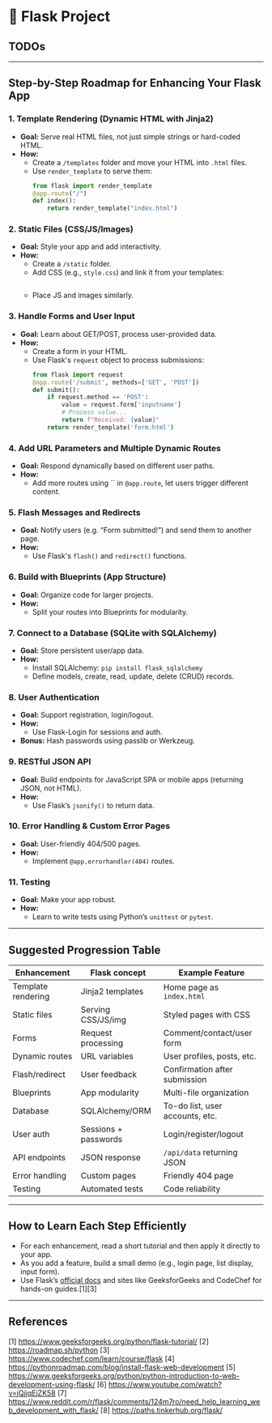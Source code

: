 # 🚀 Flask Project

## TODOs

***

## **Step-by-Step Roadmap for Enhancing Your Flask App**

### 1. **Template Rendering (Dynamic HTML with Jinja2)**
- **Goal:** Serve real HTML files, not just simple strings or hard-coded HTML.
- **How:**  
  - Create a `/templates` folder and move your HTML into `.html` files.
  - Use `render_template` to serve them:
    ```python
    from flask import render_template
    @app.route("/")
    def index():
        return render_template("index.html")
    ```

### 2. **Static Files (CSS/JS/Images)**
- **Goal:** Style your app and add interactivity.
- **How:**  
  - Create a `/static` folder.
  - Add CSS (e.g., `style.css`) and link it from your templates:
    ```html
    
    ```
  - Place JS and images similarly.

### 3. **Handle Forms and User Input**
- **Goal:** Learn about GET/POST, process user-provided data.
- **How:**  
  - Create a form in your HTML.
  - Use Flask's `request` object to process submissions:
    ```python
    from flask import request
    @app.route('/submit', methods=['GET', 'POST'])
    def submit():
        if request.method == 'POST':
            value = request.form['inputname']
            # Process value...
            return f"Received: {value}"
        return render_template('form.html')
    ```

### 4. **Add URL Parameters and Multiple Dynamic Routes**
- **Goal:** Respond dynamically based on different user paths.
- **How:**  
  - Add more routes using `` in `@app.route`, let users trigger different content.

### 5. **Flash Messages and Redirects**
- **Goal:** Notify users (e.g. “Form submitted!”) and send them to another page.
- **How:**  
  - Use Flask's `flash()` and `redirect()` functions.

### 6. **Build with Blueprints (App Structure)**
- **Goal:** Organize code for larger projects.
- **How:**  
  - Split your routes into Blueprints for modularity.

### 7. **Connect to a Database (SQLite with SQLAlchemy)**
- **Goal:** Store persistent user/app data.
- **How:**  
  - Install SQLAlchemy: `pip install flask_sqlalchemy`
  - Define models, create, read, update, delete (CRUD) records.

### 8. **User Authentication**
- **Goal:** Support registration, login/logout.
- **How:**  
  - Use Flask-Login for sessions and auth.
- **Bonus:** Hash passwords using passlib or Werkzeug.

### 9. **RESTful JSON API**
- **Goal:** Build endpoints for JavaScript SPA or mobile apps (returning JSON, not HTML).
- **How:**  
  - Use Flask’s `jsonify()` to return data.

### 10. **Error Handling & Custom Error Pages**
- **Goal:** User-friendly 404/500 pages.
- **How:**  
  - Implement `@app.errorhandler(404)` routes.

### 11. **Testing**
- **Goal:** Make your app robust.
- **How:**  
  - Learn to write tests using Python’s `unittest` or `pytest`.

***

## **Suggested Progression Table**

| Enhancement         | Flask concept          | Example Feature                 |
|---------------------|-----------------------|---------------------------------|
| Template rendering  | Jinja2 templates      | Home page as `index.html`       |
| Static files        | Serving CSS/JS/img    | Styled pages with CSS           |
| Forms               | Request processing    | Comment/contact/user form       |
| Dynamic routes      | URL variables         | User profiles, posts, etc.      |
| Flash/redirect      | User feedback         | Confirmation after submission   |
| Blueprints          | App modularity        | Multi-file organization         |
| Database            | SQLAlchemy/ORM        | To-do list, user accounts, etc. |
| User auth           | Sessions + passwords  | Login/register/logout           |
| API endpoints       | JSON response         | `/api/data` returning JSON      |
| Error handling      | Custom pages          | Friendly 404 page               |
| Testing             | Automated tests       | Code reliability                |

***

## **How to Learn Each Step Efficiently**

- For each enhancement, read a short tutorial and then apply it directly to your app.
- As you add a feature, build a small demo (e.g., login page, list display, input form).
- Use Flask’s [official docs](https://flask.palletsprojects.com/) and sites like GeeksforGeeks and CodeChef for hands-on guides.[1][3]

***


## References

[1] https://www.geeksforgeeks.org/python/flask-tutorial/
[2] https://roadmap.sh/python
[3] https://www.codechef.com/learn/course/flask
[4] https://pythonroadmap.com/blog/install-flask-web-development
[5] https://www.geeksforgeeks.org/python/python-introduction-to-web-development-using-flask/
[6] https://www.youtube.com/watch?v=jQjjqEjZK58
[7] https://www.reddit.com/r/flask/comments/124m7ro/need_help_learning_web_development_with_flask/
[8] https://paths.tinkerhub.org/flask/
